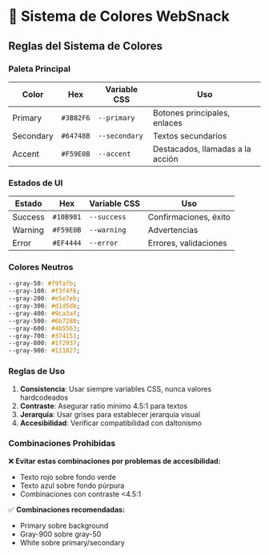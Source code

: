# 🎨 Sistema de Colores WebSnack

## Reglas del Sistema de Colores

### Paleta Principal

| Color     | Hex       | Variable CSS  | Uso                              |
| --------- | --------- | ------------- | -------------------------------- |
| Primary   | `#3B82F6` | `--primary`   | Botones principales, enlaces     |
| Secondary | `#64748B` | `--secondary` | Textos secundarios               |
| Accent    | `#F59E0B` | `--accent`    | Destacados, llamadas a la acción |

### Estados de UI

| Estado  | Hex       | Variable CSS | Uso                   |
| ------- | --------- | ------------ | --------------------- |
| Success | `#10B981` | `--success`  | Confirmaciones, éxito |
| Warning | `#F59E0B` | `--warning`  | Advertencias          |
| Error   | `#EF4444` | `--error`    | Errores, validaciones |

### Colores Neutros

```css
--gray-50: #f9fafb;
--gray-100: #f3f4f6;
--gray-200: #e5e7eb;
--gray-300: #d1d5db;
--gray-400: #9ca3af;
--gray-500: #6b7280;
--gray-600: #4b5563;
--gray-700: #374151;
--gray-800: #1f2937;
--gray-900: #111827;
```

### Reglas de Uso

1. **Consistencia**: Usar siempre variables CSS, nunca valores hardcodeados
2. **Contraste**: Asegurar ratio mínimo 4.5:1 para textos
3. **Jerarquía**: Usar grises para establecer jerarquía visual
4. **Accesibilidad**: Verificar compatibilidad con daltonismo

### Combinaciones Prohibidas

❌ **Evitar estas combinaciones por problemas de accesibilidad:**

- Texto rojo sobre fondo verde
- Texto azul sobre fondo púrpura
- Combinaciones con contraste <4.5:1

✅ **Combinaciones recomendadas:**

- Primary sobre background
- Gray-900 sobre gray-50
- White sobre primary/secondary
